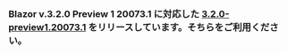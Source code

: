 ### Blazor v.3.2.0 Preview 1 20073.1 に対応した [3.2.0-preview1.20073.1](https://github.com/jsakamoto/self-learning-materials-for-blazor-jp/releases/tag/doc%2F3.2.0-preview1.20073.1b) をリリースしています。そちらをご利用ください。